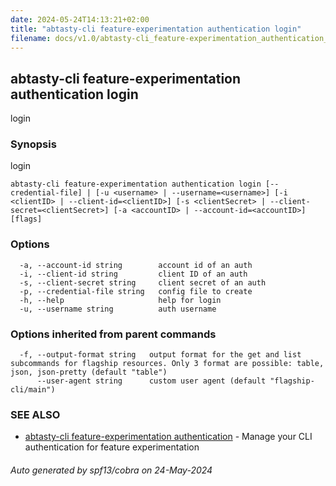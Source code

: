 ```yaml
---
date: 2024-05-24T14:13:21+02:00
title: "abtasty-cli feature-experimentation authentication login"
filename: docs/v1.0/abtasty-cli_feature-experimentation_authentication_login.md
---
```

## abtasty-cli feature-experimentation authentication login

login

### Synopsis

login

```
abtasty-cli feature-experimentation authentication login [--credential-file] | [-u <username> | --username=<username>] [-i <clientID> | --client-id=<clientID>] [-s <clientSecret> | --client-secret=<clientSecret>] [-a <accountID> | --account-id=<accountID>] [flags]
```

### Options

```
  -a, --account-id string        account id of an auth
  -i, --client-id string         client ID of an auth
  -s, --client-secret string     client secret of an auth
  -p, --credential-file string   config file to create
  -h, --help                     help for login
  -u, --username string          auth username
```

### Options inherited from parent commands

```
  -f, --output-format string   output format for the get and list subcommands for flagship resources. Only 3 format are possible: table, json, json-pretty (default "table")
      --user-agent string      custom user agent (default "flagship-cli/main")
```

### SEE ALSO

* [abtasty-cli feature-experimentation authentication](/docs/v1.0/abtasty-cli_feature-experimentation_authentication.md)	 - Manage your CLI authentication for feature experimentation

###### Auto generated by spf13/cobra on 24-May-2024
